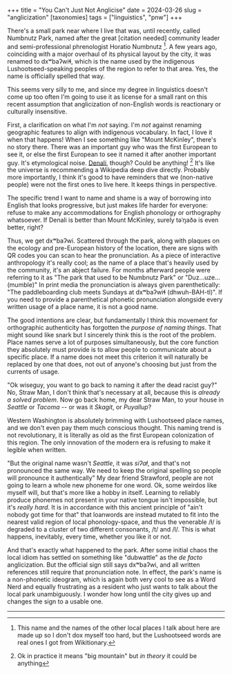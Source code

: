 +++
title = "You Can't Just Not Anglicise"
date = 2024-03-26
slug = "anglicization"
[taxonomies]
tags = ["linguistics", "pnw"]
+++


There's a small park near where I live that was, until recently, called Numbnutz Park,  named after the great [citation needed] community leader and semi-professional phrenologist Horatio Numbnutz [^1].  A few years ago, coinciding with a major overhaul of its physical layout by the city, it was renamed to  dxʷbaʔwiɬ, which is the name used by the indigenous Lushootseed-speaking peoples of the region to refer to that area. Yes, the name is officially spelled that way. 

This seems very silly to me, and since my degree in linguistics doesn't come up too often I'm going to use it as license for a small rant on this recent assumption that anglicization of non-English words is reactionary or culturally insensitive. 

First, a clarification on what I'm *not* saying. I'm *not* against renaming geographic features to align with indigenous vocabulary. In fact, I love it when that happens! When I see something like "Mount McKinley", there's no story there. There was an important guy who was the first European to see it, or else the first European to see it named it after another important guy. It's etymological noise. [Denali](https://en.wikipedia.org/wiki/Denali#Naming), though? Could be anything! [^2] It's like the universe is recommending a Wikipedia deep dive directly. Probably more importantly,  I think it's good to have reminders that we (non-native people) were not the first ones to live here. It keeps things in perspective. 

The specific trend I want to name and shame is a way of borrowing into English that looks progressive, but just makes life harder for everyone: refuse to make any accommodations for English phonology or orthography whatsoever. If Denali is better than Mount McKinley, surely təˈŋaðə is even better, right? 

Thus, we get dxʷbaʔwi. Scattered through the park, along with plaques on the ecology and pre-European history of the location, there are signs with QR codes you can scan to hear the pronunciation. As a piece of interactive anthropology it's really cool; as the name of a place that's heavily used by the community, it's an abject failure. For months afterward people were referring to it as "The park that used to be Numbnutz Park" or "Duz...uze...(mumble)" In print media the pronunciation is always given parenthetically: "The paddleboarding club meets Sundays at dxʷbaʔwiɬ (dhwuh-BAH-tl)".  If you need to provide a parenthetical phonetic pronunciation alongside every written usage of a place name, it is not a good name.

The good intentions are clear, but fundamentally I think this movement for orthographic authenticity has forgotten the *purpose of naming things*. That might sound like snark but I sincerely think this is the root of the problem. Place names serve a lot of purposes simultaneously, but the core function they absolutely must provide is to allow people to communicate about a specific place. If a name does not meet this criterion it will naturally be replaced by one that does, not out of anyone's choosing but just from the currents of usage.

"Ok wiseguy, you want to go back to naming it after the dead racist guy?" No, Straw Man, I don't think that's necessary at all, because this is *already a solved problem*. Now go back home, my dear Straw Man, to your house in *Seattle* or *Tacoma* -- or was it *Skagit*, or *Puyallup*?  

 Western Washington is absolutely brimming with Lushootseed place names, and we don't even pay them much conscious thought. This naming trend is not revolutionary, it is literally as old as the first European colonization of this region. The only innovation of the modern era is refusing to make it legible when written. 

 "But the original name wasn't *Seattle*, it was *siʔaɫ*, and that's not pronounced the same way. We need to keep the original spelling so people will pronounce it authentically" My dear friend Strawford, people are not going to learn a whole new phoneme for one word. Ok, some weirdos like myself will, but that's more like a hobby in itself. Learning to reliably produce phonemes not present in your native tongue isn't impossible, but it's *really hard*. It is in accordance with this ancient principle of "ain't nobody got time for that" that loanwords are instead mutated to fit into the nearest valid region of local phonology-space, and thus the venerable /ɫ/ is degraded to a cluster of two different consonants, /t/ and /l/. This is what happens, inevitably, every time, whether you like it or not.

And that's exactly what happened to the park. After some initial chaos the local idiom has settled on something like "dubwattle" as the *de facto* anglicization. But the official sign still says dxʷbaʔwi, and all written references still require that pronunciation note. In effect, the park's name is a non-phonetic ideogram, which is again both very cool to see as a Word Nerd and equally frustrating as a resident who just wants to talk about the local park unambiguously. I wonder how long until the city gives up and changes the sign to a usable one.












---
[^1]: This name and the names of the other local places I talk about here are made up so I don't dox myself too hard, but the Lushootseed words are real ones I got from Wikitionary.

[^2]: Ok in practice it means "big mountain" but *in theory* it could be anything
